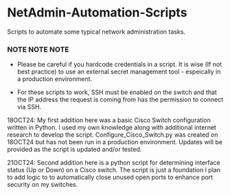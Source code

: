 # NetAdmin-Automation-Scripts
Scripts to automate some typical network administration tasks. 

### NOTE NOTE NOTE ###
* Please be careful if you hardcode credentials in a script. It is wise (If not best practice) to use an external secret management tool - espeically in a production environment.

* For these scripts to work, SSH must be enabled on the switch and that the IP address the request is coming from has the permission to connect via SSH. 

18OCT24: 
My first addition here was a basic Cisco Switch configuration written in Python. I used my own knowledge along with additional internet research to develop the script. Configure_Cisco_Switch.py was created on 18OCT24 but has not been run in a production environment. Updates will be provided as the script is updated and/or tested. 

21OCT24:
Second addition here is a python script for determining interface status (Up or Down) on a Cisco switch. The script is just a foundation I plan to add logic to to automatically close unused open ports to enhance port security on my switches. 
